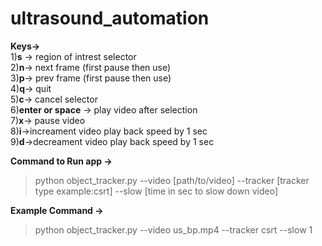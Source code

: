 # ultrasound_automation

**Keys->**<br> 1)**s** -> region of intrest selector<br> 2)**n**-> next frame (first pause then use)<br> 3)**p**-> prev frame (first pause then use)<br> 4)**q**-> quit <br> 5)**c**-> cancel selector<br> 6)**enter or space** -> play video after selection<br> 7)**x**-> pause video<br> 8)**i**->increament video play back speed by 1 sec<br> 9)**d**->decreament video play back speed by 1 sec<br>

**Command to Run app ->** <br>

> python object_tracker.py --video [path/to/video] --tracker [tracker type example:csrt] --slow [time in sec to slow down video]<br>

**Example Command ->**<br>

> python object_tracker.py --video us_bp.mp4 --tracker csrt --slow 1
